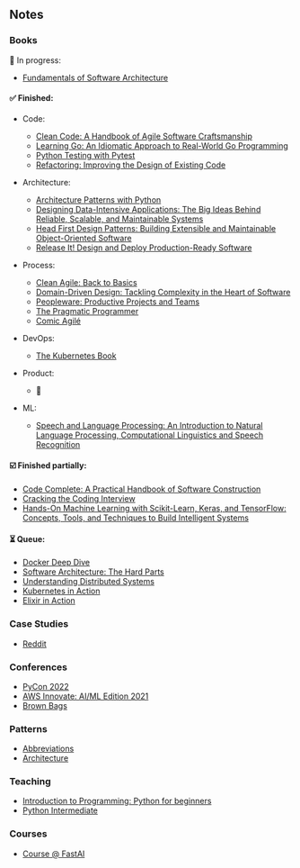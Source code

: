 ## Notes

### Books

👀 In progress:

- [Fundamentals of Software Architecture](books/fundamentals-of-architecture.md)

#### ✅ Finished:

- Code:
    - [Clean Code: A Handbook of Agile Software Craftsmanship](books/clean-code.md)
    - [Learning Go: An Idiomatic Approach to Real-World Go Programming](books/go/notes.md)
    - [Python Testing with Pytest](books/pytest/notes.md)
    - [Refactoring: Improving the Design of Existing Code](books/refactoring.md)

- Architecture:
    - [Architecture Patterns with Python](books/python-architecture-patterns/notes.md)
    - [Designing Data-Intensive Applications: The Big Ideas Behind Reliable, Scalable, and Maintainable Systems](books/ddia.md)
    - [Head First Design Patterns: Building Extensible and Maintainable Object-Oriented Software](books/head-first-design-patterns/notes.md)
    - [Release It! Design and Deploy Production-Ready Software](books/release-it.md)

- Process:
    - [Clean Agile: Back to Basics](books/clean-agile.md)
    - [Domain-Driven Design: Tackling Complexity in the Heart of Software](books/ddd.md)
    - [Peopleware: Productive Projects and Teams](books/peopleware.md)
    - [The Pragmatic Programmer](books/pragmatic-programmer.md)
    - [Comic Agilé](books/comic-agile.md)

- DevOps:
    - [The Kubernetes Book](books/kubernetes-book.md)

- Product:
    - :eyes:

- ML:
    - [Speech and Language Processing: An Introduction to Natural Language Processing, Computational Linguistics and Speech Recognition](books/nlp-book.md)

#### ☑️ Finished partially:

- [Code Complete: A Practical Handbook of Software Construction](books/code-complete.md)
- [Cracking the Coding Interview](books/cracking-coding-interview/notes.md)
- [Hands-On Machine Learning with Scikit-Learn, Keras, and TensorFlow: Concepts, Tools, and Techniques to Build Intelligent Systems](books/hands-on-ml.md)

#### ⏳ Queue:

- [Docker Deep Dive](books/docker-deep-dive.md)
- [Software Architecture: The Hard Parts](books/architecture-hard-parts.md)
- [Understanding Distributed Systems](books/understanding-distributed-systems.md)
- [Kubernetes in Action](books/kubernetes-in-action.md)
- [Elixir in Action](books/elixir.md)

### Case Studies

- [Reddit](case-studies/reddit.md)

### Conferences

- [PyCon 2022](conferences/pycon-2022.md)
- [AWS Innovate: AI/ML Edition 2021](conferences/aws-innovate-ai-ml-21.md)
- [Brown Bags](conferences/brown-bags.md)

### Patterns

- [Abbreviations](patterns/abbreviations.md)
- [Architecture](patterns/architecture.md)

### Teaching

- [Introduction to Programming: Python for beginners](teaching/python-intro)
- [Python Intermediate](teaching/python-intermediate)

### Courses

- [Course @ FastAI](courses/fast-ai.md)
